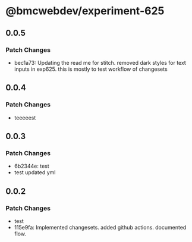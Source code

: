 # @bmcwebdev/experiment-625

## 0.0.5

### Patch Changes

- bec1a73: Updating the read me for stitch. removed dark styles for text inputs in exp625. this is mostly to test workflow of changesets

## 0.0.4

### Patch Changes

- teeeeest

## 0.0.3

### Patch Changes

- 6b2344e: test
- test updated yml

## 0.0.2

### Patch Changes

- test
- 115e9fa: Implemented changesets. added github actions. documented flow.
